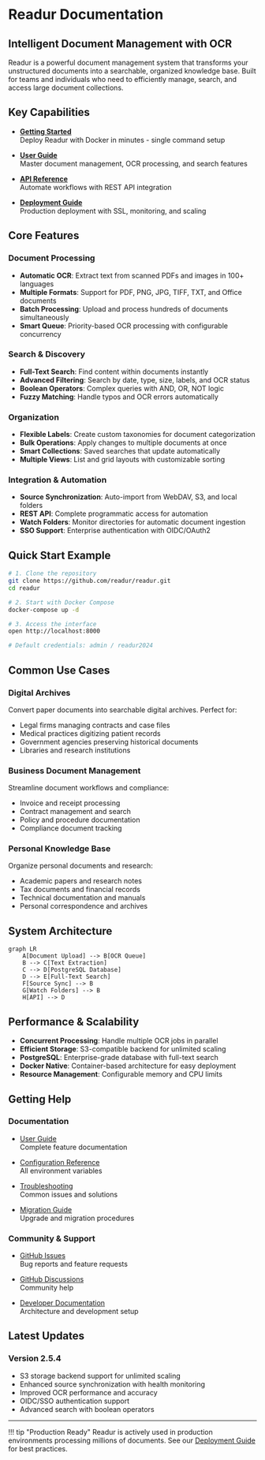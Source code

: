 # Readur Documentation

## Intelligent Document Management with OCR

Readur is a powerful document management system that transforms your unstructured documents into a searchable, organized knowledge base. Built for teams and individuals who need to efficiently manage, search, and access large document collections.

## Key Capabilities

<div class="grid cards" markdown>

- **[Getting Started](getting-started/installation.md)**  
  Deploy Readur with Docker in minutes - single command setup

- **[User Guide](user-guide.md)**  
  Master document management, OCR processing, and search features

- **[API Reference](api-reference.md)**  
  Automate workflows with REST API integration

- **[Deployment Guide](deployment.md)**  
  Production deployment with SSL, monitoring, and scaling

</div>

## Core Features

### Document Processing
- **Automatic OCR**: Extract text from scanned PDFs and images in 100+ languages
- **Multiple Formats**: Support for PDF, PNG, JPG, TIFF, TXT, and Office documents
- **Batch Processing**: Upload and process hundreds of documents simultaneously
- **Smart Queue**: Priority-based OCR processing with configurable concurrency

### Search & Discovery
- **Full-Text Search**: Find content within documents instantly
- **Advanced Filtering**: Search by date, type, size, labels, and OCR status
- **Boolean Operators**: Complex queries with AND, OR, NOT logic
- **Fuzzy Matching**: Handle typos and OCR errors automatically

### Organization
- **Flexible Labels**: Create custom taxonomies for document categorization
- **Bulk Operations**: Apply changes to multiple documents at once
- **Smart Collections**: Saved searches that update automatically
- **Multiple Views**: List and grid layouts with customizable sorting

### Integration & Automation
- **Source Synchronization**: Auto-import from WebDAV, S3, and local folders
- **REST API**: Complete programmatic access for automation
- **Watch Folders**: Monitor directories for automatic document ingestion
- **SSO Support**: Enterprise authentication with OIDC/OAuth2

## Quick Start Example

```bash
# 1. Clone the repository
git clone https://github.com/readur/readur.git
cd readur

# 2. Start with Docker Compose
docker-compose up -d

# 3. Access the interface
open http://localhost:8000

# Default credentials: admin / readur2024
```

## Common Use Cases

### Digital Archives
Convert paper documents into searchable digital archives. Perfect for:
- Legal firms managing contracts and case files
- Medical practices digitizing patient records
- Government agencies preserving historical documents
- Libraries and research institutions

### Business Document Management
Streamline document workflows and compliance:
- Invoice and receipt processing
- Contract management and search
- Policy and procedure documentation
- Compliance document tracking

### Personal Knowledge Base
Organize personal documents and research:
- Academic papers and research notes
- Tax documents and financial records
- Technical documentation and manuals
- Personal correspondence and archives

## System Architecture

```mermaid
graph LR
    A[Document Upload] --> B[OCR Queue]
    B --> C[Text Extraction]
    C --> D[PostgreSQL Database]
    D --> E[Full-Text Search]
    F[Source Sync] --> B
    G[Watch Folders] --> B
    H[API] --> D
```

## Performance & Scalability

- **Concurrent Processing**: Handle multiple OCR jobs in parallel
- **Efficient Storage**: S3-compatible backend for unlimited scaling
- **PostgreSQL**: Enterprise-grade database with full-text search
- **Docker Native**: Container-based architecture for easy deployment
- **Resource Management**: Configurable memory and CPU limits

## Getting Help

### Documentation

- [User Guide](user-guide.md)  
  Complete feature documentation
  
- [Configuration Reference](configuration-reference.md)  
  All environment variables
  
- [Troubleshooting](s3-troubleshooting.md)  
  Common issues and solutions
  
- [Migration Guide](migration-guide.md)  
  Upgrade and migration procedures

### Community & Support

- [GitHub Issues](https://github.com/readur/readur/issues)  
  Bug reports and feature requests
  
- [GitHub Discussions](https://github.com/readur/readur/discussions)  
  Community help
  
- [Developer Documentation](dev/)  
  Architecture and development setup

## Latest Updates

### Version 2.5.4
- S3 storage backend support for unlimited scaling
- Enhanced source synchronization with health monitoring
- Improved OCR performance and accuracy
- OIDC/SSO authentication support
- Advanced search with boolean operators

---

!!! tip "Production Ready"
    Readur is actively used in production environments processing millions of documents. See our [Deployment Guide](deployment.md) for best practices.